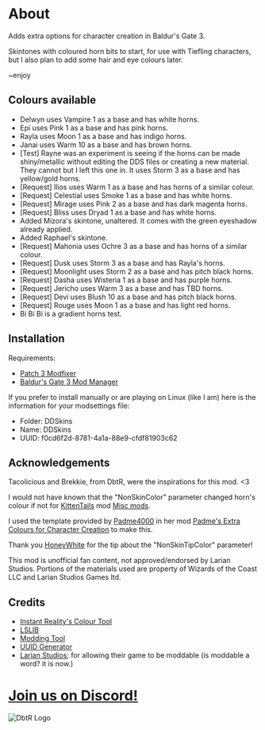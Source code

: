 # About
Adds extra options for character creation in Baldur's Gate 3.

Skintones with coloured horn bits to start, for use with Tiefling characters, but I also plan to add some hair and eye colours later.

~enjoy

## Colours available
* Delwyn uses Vampire 1 as a base and has white horns.
* Epi uses Pink 1 as a base and has pink horns.
* Rayla uses Moon 1 as a base and has indigo horns.
* Janai uses Warm 10 as a base and has brown horns.
* [Test] Rayne was an experiment is seeing if the horns can be made shiny/metallic without editing the DDS files or creating a new material. They cannot but I left this one in. It uses Storm 3 as a base and has yellow/gold horns.
* [Request] Ilios uses Warm 1 as a base and has horns of a similar colour.
* [Request] Celestial uses Smoke 1 as a base and has white horns.
* [Request] Mirage uses Pink 2 as a base and has dark magenta horns.
* [Request] Bliss uses Dryad 1 as a base and has white horns.
* Added Mizora's skintone, unaltered. It comes with the green eyeshadow already applied.
* Added Raphael's skintone.
* [Request] Mahonia uses Ochre 3 as a base and has horns of a similar colour.
* [Request] Dusk uses Storm 3 as a base and has Rayla's horns.
* [Request] Moonlight uses Storm 2 as a base and has pitch black horns.
* [Request] Dasha uses Wisteria 1 as a base and has purple horns.
* [Request] Jericho uses Warm 3 as a base and has TBD horns.
* [Request] Devi uses Blush 10 as a base and has pitch black horns.
* [Request] Rouge uses Moon 1 as a base and has light red horns.
* Bi Bi Bi is a gradient horns test.

## Installation
Requirements:
* [Patch 3 Modfixer](https://www.nexusmods.com/baldursgate3/mods/141)
* [Baldur's Gate 3 Mod Manager](https://github.com/LaughingLeader/BG3ModManager/releases)

If you prefer to install manually or are playing on Linux (like I am) here is the information for your modsettings file:
* Folder: DDSkins
* Name: DDSkins
* UUID: f0cd6f2d-8781-4a1a-88e9-cfdf81903c62

## Acknowledgements
Tacolicious and Brekkie, from DbtR, were the inspirations for this mod. <3

I would not have known that the "NonSkinColor" parameter changed horn's colour if not for [KittenTails](https://www.nexusmods.com/baldursgate3/users/53284786) mod [Misc mods](https://www.nexusmods.com/baldursgate3/mods/226).

I used the template provided by [Padme4000](https://www.nexusmods.com/baldursgate3/users/2651530) in her mod [Padme's Extra Colours for Character Creation](https://www.nexusmods.com/baldursgate3/mods/115) to make this.

Thank you [HoneyWhite](https://www.nexusmods.com/baldursgate3/users/43502557) for the tip about the "NonSkinTipColor" parameter!

This mod is unofficial fan content, not approved/endorsed by Larian Studios. Portions of the materials used are property of Wizards of the Coast LLC and Larian Studios Games ltd.

## Credits
* [Instant Reality's Colour Tool](https://doc.instantreality.org/tools/color_calculator/)
* [LSLIB](https://github.com/Norbyte/lslib/releases)
* [Modding Tool](https://github.com/ShinyHobo/BG3-Modders-Multitool/releases)
* [UUID Generator](https://www.uuidgenerator.net/)
* [Larian Studios](https://store.steampowered.com/app/1086940/Baldurs_Gate_3/); for allowing their game to be moddable (is moddable a word? it is now.)

# [Join us on Discord!](https://discord.gg/JnPcvGr)
![DbtR Logo](https://i.ibb.co/WBQyJMn/button-hr-purple.png)
